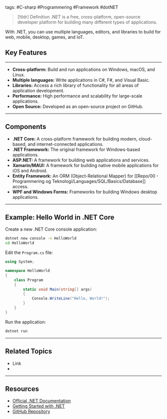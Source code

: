tags: #C-sharp #Programmering #Framework #dotNET

> [!tldr] Definition
> .NET is a free, cross-platform, open-source developer platform for building many different types of applications. 

With .NET, you can use multiple languages, editors, and libraries to build for web, mobile, desktop, games, and IoT.
## Key Features
---
- **Cross-platform:** Build and run applications on Windows, macOS, and Linux.
- **Multiple languages:** Write applications in C#, F#, and Visual Basic.
- **Libraries:** Access a rich library of functionality for all areas of application development.
- **Performance:** High performance and scalability for large-scale applications.
- **Open Source:** Developed as an open-source project on GitHub.

---

## Components
- **.NET Core:** A cross-platform framework for building modern, cloud-based, and internet-connected applications.
- **.NET Framework:** The original framework for Windows-based applications.
- **ASP.NET:** A framework for building web applications and services.
- **Xamarin/MAUI:** A framework for building native mobile applications for iOS and Android.
- **Entity Framework:** An ORM (Object-Relational Mapper) for [[Repo/00 - Programmering og Teknologi/Languages/SQL/Basics/Database]] access.
- **WPF and Windows Forms:** Frameworks for building Windows desktop applications.

---

## Example: Hello World in .NET Core
Create a new .NET Core console application:
```bash
dotnet new console -n HelloWorld
cd HelloWorld
```

Edit the `Program.cs` file:
```csharp
using System;

namespace HelloWorld
{
    class Program
    {
        static void Main(string[] args)
        {
            Console.WriteLine("Hello, World!");
        }
    }
}
```

Run the application:
```bash
dotnet run
```

---

## Related Topics
- Link
- 

---

## Resources
- [Official .NET Documentation](https://docs.microsoft.com/en-us/dotnet/)
- [Getting Started with .NET](https://dotnet.microsoft.com/learn/dotnet/what-is-dotnet)
- [GitHub Repository](https://github.com/dotnet/runtime)